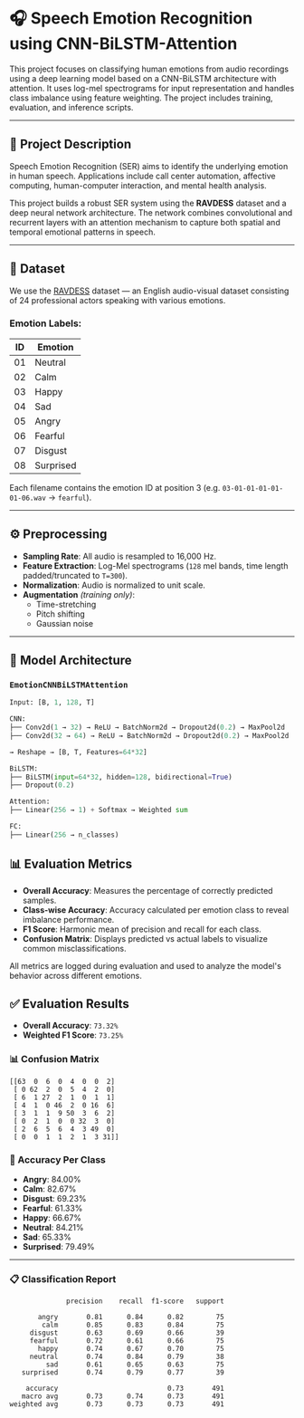 # 🎧 Speech Emotion Recognition using CNN-BiLSTM-Attention

This project focuses on classifying human emotions from audio recordings using a deep learning model based on a CNN-BiLSTM architecture with attention. It uses log-mel spectrograms for input representation and handles class imbalance using feature weighting. The project includes training, evaluation, and inference scripts.

---

## 📌 Project Description

Speech Emotion Recognition (SER) aims to identify the underlying emotion in human speech. Applications include call center automation, affective computing, human-computer interaction, and mental health analysis.

This project builds a robust SER system using the **RAVDESS** dataset and a deep neural network architecture. The network combines convolutional and recurrent layers with an attention mechanism to capture both spatial and temporal emotional patterns in speech.

---

## 📂 Dataset

We use the [RAVDESS](https://zenodo.org/record/1188976) dataset — an English audio-visual dataset consisting of 24 professional actors speaking with various emotions.

### Emotion Labels:
| ID | Emotion     |
|----|-------------|
| 01 | Neutral     |
| 02 | Calm        |
| 03 | Happy       |
| 04 | Sad         |
| 05 | Angry       |
| 06 | Fearful     |
| 07 | Disgust     |
| 08 | Surprised   |

Each filename contains the emotion ID at position 3 (e.g. `03-01-01-01-01-01-06.wav` → `fearful`).

---

## ⚙️ Preprocessing

- **Sampling Rate**: All audio is resampled to 16,000 Hz.
- **Feature Extraction**: Log-Mel spectrograms (`128` mel bands, time length padded/truncated to `T=300`).
- **Normalization**: Audio is normalized to unit scale.
- **Augmentation** *(training only)*:
  - Time-stretching
  - Pitch shifting
  - Gaussian noise

---

## 🧠 Model Architecture

### `EmotionCNNBiLSTMAttention`

```python
Input: [B, 1, 128, T]

CNN:
├── Conv2d(1 → 32) → ReLU → BatchNorm2d → Dropout2d(0.2) → MaxPool2d
├── Conv2d(32 → 64) → ReLU → BatchNorm2d → Dropout2d(0.2) → MaxPool2d

→ Reshape → [B, T, Features=64*32]

BiLSTM:
├── BiLSTM(input=64*32, hidden=128, bidirectional=True)
├── Dropout(0.2)

Attention:
├── Linear(256 → 1) + Softmax → Weighted sum

FC:
├── Linear(256 → n_classes)

```

## 📊 Evaluation Metrics

- **Overall Accuracy**: Measures the percentage of correctly predicted samples.
- **Class-wise Accuracy**: Accuracy calculated per emotion class to reveal imbalance performance.
- **F1 Score**: Harmonic mean of precision and recall for each class.
- **Confusion Matrix**: Displays predicted vs actual labels to visualize common misclassifications.

All metrics are logged during evaluation and used to analyze the model's behavior across different emotions.

## ✅ Evaluation Results

- **Overall Accuracy**: `73.32%`
- **Weighted F1 Score**: `73.25%`

### 📊 Confusion Matrix

```
[[63  0  6  0  4  0  0  2]
 [ 0 62  2  0  5  4  2  0]
 [ 6  1 27  2  1  0  1  1]
 [ 4  1  0 46  2  0 16  6]
 [ 3  1  1  9 50  3  6  2]
 [ 0  2  1  0  0 32  3  0]
 [ 2  6  5  6  4  3 49  0]
 [ 0  0  1  1  2  1  3 31]]
```

### 🎯 Accuracy Per Class

- **Angry**: 84.00%
- **Calm**: 82.67%
- **Disgust**: 69.23%
- **Fearful**: 61.33%
- **Happy**: 66.67%
- **Neutral**: 84.21%
- **Sad**: 65.33%
- **Surprised**: 79.49%

---

### 📋 Classification Report

```
              precision    recall  f1-score   support

       angry       0.81      0.84      0.82        75
        calm       0.85      0.83      0.84        75
     disgust       0.63      0.69      0.66        39
     fearful       0.72      0.61      0.66        75
       happy       0.74      0.67      0.70        75
     neutral       0.74      0.84      0.79        38
         sad       0.61      0.65      0.63        75
   surprised       0.74      0.79      0.77        39

    accuracy                           0.73       491
   macro avg       0.73      0.74      0.73       491
weighted avg       0.73      0.73      0.73       491
```
